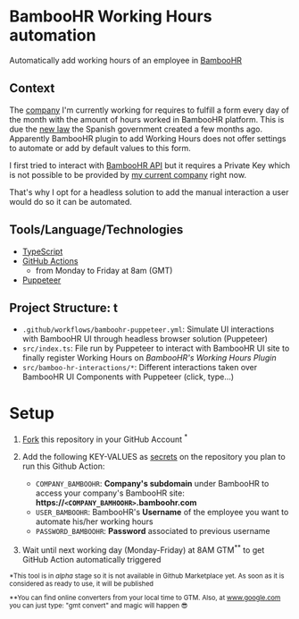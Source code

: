 # BambooHR Working Hours automation

Automatically add working hours of an employee in [BambooHR](https://www.bamboohr.com/)

## Context

The [company](https://www.marfeel.com) I'm currently working for requires to fulfill a form every day of the month with the amount of hours worked in BambooHR platform. This is due the [new law](https://www.boe.es/diario_boe/txt.php?id=BOE-A-2019-3481) the Spanish government created a few months ago.
Apparently BambooHR plugin to add Working Hours does not offer settings to automate or add by default values to this form.

I first tried to interact with [BambooHR API](https://documentation.bamboohr.com/docs) but it requires a Private Key which is not possible to be provided by [my current company](https://www.marfeel.com) right now.

That's why I opt for a headless solution to add the manual interaction a user would do so it can be automated.

## Tools/Language/Technologies

-   [TypeScript](https://www.typescriptlang.org/)
-   [GitHub Actions](https://docs.github.com/en/free-pro-team@latest/actions)
    -   from Monday to Friday at 8am (GMT)
-   [Puppeteer](https://pptr.dev/)

## Project Structure: t

-   `.github/workflows/bamboohr-puppeteer.yml`: Simulate UI interactions with BambooHR UI through headless browser solution (Puppeteer)
-   `src/index.ts`: File run by Puppeteer to interact with BambooHR UI site to finally register Working Hours on _BambooHR's Working Hours Plugin_
-   `src/bamboo-hr-interactions/*`: Different interactions taken over BambooHR UI Components with Puppeteer (click, type...)

# Setup

1. [Fork](https://docs.github.com/en/free-pro-team@latest/github/getting-started-with-github/fork-a-repo) this repository in your GitHub Account <sup>\*</sup>

2. Add the following KEY-VALUES as [secrets](https://help.github.com/en/actions/automating-your-workflow-with-github-actions/creating-and-using-encrypted-secrets) on the repository you plan to run this Github Action:

    - `COMPANY_BAMBOOHR`: **Company's subdomain** under BambooHR to access your company's BambooHR site: **https://`<COMPANY_BAMHOOHR>`.bamboohr.com**
    - `USER_BAMBOOHR`: BambooHR's **Username** of the employee you want to automate his/her working hours
    - `PASSWORD_BAMBOOHR`: **Password** associated to previous username

3. Wait until next working day (Monday-Friday) at 8AM GTM<sup>\*\*</sup> to get GitHub Action automatically triggered

<sub>
*This tool is in <i>alpha</i> stage so it is not available in Github Marketplace yet. As soon as it is considered as ready to use, it will be published
</sub>

<sub>

\*\*You can find online converters from your local time to GTM. Also, at www.google.com you can just type: "gmt convert" and magic will happen 😎
</sub>
